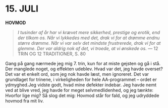 # 15. JULI

**HOVMOD**

> *I tusinder af år har vi krævet mere sikkerhed, prestige og erotik, end der tilkom os. Når vi lykkedes med det, drak vi for at drømme endnu større drømme. Når vi var selv det mindste frustrerede, drak vi for at glemme. Der var aldrig nok af det, vi troede, at vi ønskede os.*
> — 12 TRIN OG 12 TRADITIONER, S. 80

Gang på gang nærmede jeg mig 7. trin, kun for at miste gejsten og gå i stå. Der manglede noget, og effekten udeblev. Hvad var det, jeg havde overset? Det var et enkelt ord, som jeg nok havde læst, men ignoreret. Det var grundlaget for trinene, i virkeligheden for hele AA-programmet – ordet er ydmyghed.Jeg vidste godt, hvad mine defekter indebar. Jeg havde nemt ved at blive vred, jeg havde for meget selvmedlidenhed, og jeg tænkte: Hvorfor lige mig? Så slog det mig: Hovmod står for fald, og jeg udryddede hovmod fra mit liv.
